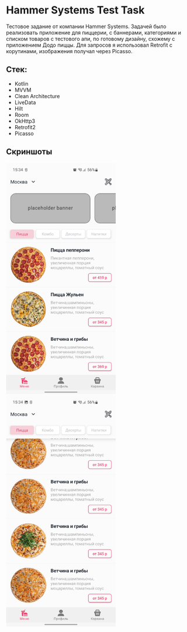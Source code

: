# Hammer Systems Test Task

Тестовое задание от компании Hammer Systems. Задачей было реализовать приложение для пиццерии, с баннерами, категориями и списком товаров с тестового апи, по готовому дизайну, схожему с приложением Додо пиццы. Для запросов я использовал Retrofit с корутинами, изображения получал через Picasso.

## Стек:
 - Kotlin
 - MVVM
 - Clean Architecture
 - LiveData
 - Hilt
 - Room
 - OkHttp3
 - Retrofit2
 - Picasso
## Скриншоты
<img src="screenshots/top_screen.jpg" width="300" />
<img src="screenshots/bot_screen.jpg" width="300" />
